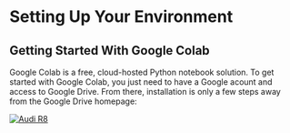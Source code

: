 # Setting Up Your Environment

## Getting Started With Google Colab

Google Colab is a free, cloud-hosted Python notebook solution. To get started with Google Colab, you just need to have a Google acount and access to Google Drive. From there, installation is only a few steps away from the Google Drive homepage:

[![Audi R8](http://img.youtube.com/vi/Yhxef2sh7cE/0.jpg)](https://www.youtube.com/watch?v=Yhxef2sh7cE "Installing Google Colab")
